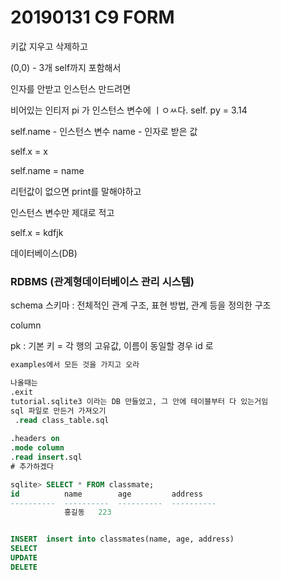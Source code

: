 # 20190131 C9 FORM

키값 지우고 삭제하고 

(0,0) - 3개 self까지 포함해서

인자를 안받고 인스턴스 만드려면 

비어있는 인티저 pi 가 인스턴스 변수에 ㅣㅇㅆ다. self. py = 3.14

self.name - 인스턴스 변수 name - 인자로 받은 값 

self.x = x



self.name = name

리턴값이 없으면 print를 말해야하고

인스턴스 변수만 제대로 적고 

self.x = kdfjk





데이터베이스(DB)

### RDBMS (관계형데이터베이스 관리 시스템)

schema 스키마 : 전체적인 관계 구조, 표현 방법, 관계 등을 정의한 구조

column 

pk : 기본 키 = 각 행의 고유값, 이름이 동일할 경우 id 로 



```sql
examples에서 모든 것을 가지고 오라

나올때는
.exit
tutorial.sqlite3 이라는 DB 만들었고, 그 안에 테이블부터 다 있는거임
sql 파일로 만든거 가져오기
 .read class_table.sql
 
.headers on
.mode column
.read insert.sql 
# 추가하겠다 

sqlite> SELECT * FROM classmate;
id          name        age         address   
----------  ----------  ----------  ----------
            홍길동   223        



```

```sql
INSERT  insert into classmates(name, age, address)
SELECT 
UPDATE
DELETE
```

